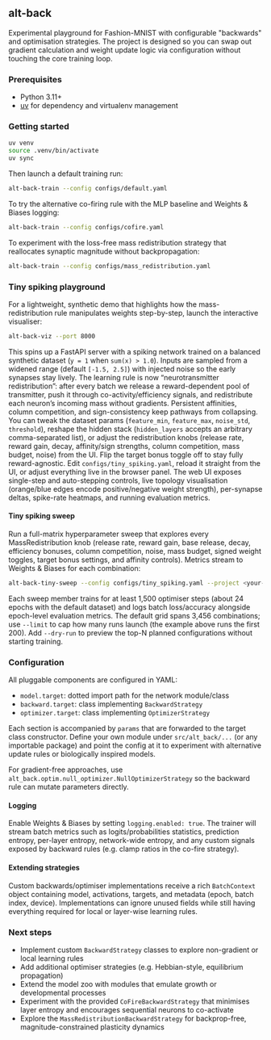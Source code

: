 ## alt-back

Experimental playground for Fashion-MNIST with configurable "backwards" and optimisation strategies. The project is designed so you can swap out gradient calculation and weight update logic via configuration without touching the core training loop.

### Prerequisites

- Python 3.11+
- [uv](https://github.com/astral-sh/uv) for dependency and virtualenv management

### Getting started

```bash
uv venv
source .venv/bin/activate
uv sync
```

Then launch a default training run:

```bash
alt-back-train --config configs/default.yaml
```

To try the alternative co-firing rule with the MLP baseline and Weights & Biases logging:

```bash
alt-back-train --config configs/cofire.yaml
```

To experiment with the loss-free mass redistribution strategy that reallocates synaptic magnitude without backpropagation:

```bash
alt-back-train --config configs/mass_redistribution.yaml
```

### Tiny spiking playground

For a lightweight, synthetic demo that highlights how the mass-redistribution rule manipulates weights step-by-step, launch the interactive visualiser:

```bash
alt-back-viz --port 8000
```

This spins up a FastAPI server with a spiking network trained on a balanced synthetic dataset (`y = 1` when `sum(x) > 1.0`). Inputs are sampled from a widened range (default `[-1.5, 2.5]`) with injected noise so the early synapses stay lively. The learning rule is now “neurotransmitter redistribution”: after every batch we release a reward-dependent pool of transmitter, push it through co-activity/efficiency signals, and redistribute each neuron’s incoming mass without gradients. Persistent affinities, column competition, and sign-consistency keep pathways from collapsing. You can tweak the dataset params (`feature_min`, `feature_max`, `noise_std`, `threshold`), reshape the hidden stack (`hidden_layers` accepts an arbitrary comma-separated list), or adjust the redistribution knobs (release rate, reward gain, decay, affinity/sign strengths, column competition, mass budget, noise) from the UI. Flip the target bonus toggle off to stay fully reward-agnostic. Edit `configs/tiny_spiking.yaml`, reload it straight from the UI, or adjust everything live in the browser panel. The web UI exposes single-step and auto-stepping controls, live topology visualisation (orange/blue edges encode positive/negative weight strength), per-synapse deltas, spike-rate heatmaps, and running evaluation metrics.

#### Tiny spiking sweep

Run a full-matrix hyperparameter sweep that explores every MassRedistribution knob (release rate, reward gain, base release, decay, efficiency bonuses, column competition, noise, mass budget, signed weight toggles, target bonus settings, and affinity controls). Metrics stream to Weights & Biases for each combination:

```bash
alt-back-tiny-sweep --config configs/tiny_spiking.yaml --project <your-wandb-project> --entity <your-wandb-entity> --limit 200
```

Each sweep member trains for at least 1,500 optimiser steps (about 24 epochs with the default dataset) and logs batch loss/accuracy alongside epoch-level evaluation metrics. The default grid spans 3,456 combinations; use `--limit` to cap how many runs launch (the example above runs the first 200). Add `--dry-run` to preview the top-N planned configurations without starting training.

### Configuration

All pluggable components are configured in YAML:

- `model.target`: dotted import path for the network module/class
- `backward.target`: class implementing `BackwardStrategy`
- `optimizer.target`: class implementing `OptimizerStrategy`

Each section is accompanied by `params` that are forwarded to the target class constructor. Define your own module under `src/alt_back/...` (or any importable package) and point the config at it to experiment with alternative update rules or biologically inspired models.

For gradient-free approaches, use `alt_back.optim.null_optimizer.NullOptimizerStrategy` so the backward rule can mutate parameters directly.

#### Logging

Enable Weights & Biases by setting `logging.enabled: true`. The trainer will stream batch metrics such as logits/probabilities statistics, prediction entropy, per-layer entropy, network-wide entropy, and any custom signals exposed by backward rules (e.g. clamp ratios in the co-fire strategy).

#### Extending strategies

Custom backwards/optimiser implementations receive a rich `BatchContext` object containing model, activations, targets, and metadata (epoch, batch index, device). Implementations can ignore unused fields while still having everything required for local or layer-wise learning rules.

### Next steps

- Implement custom `BackwardStrategy` classes to explore non-gradient or local learning rules
- Add additional optimiser strategies (e.g. Hebbian-style, equilibrium propagation)
- Extend the model zoo with modules that emulate growth or developmental processes
- Experiment with the provided `CoFireBackwardStrategy` that minimises layer entropy and encourages sequential neurons to co-activate
- Explore the `MassRedistributionBackwardStrategy` for backprop-free, magnitude-constrained plasticity dynamics
